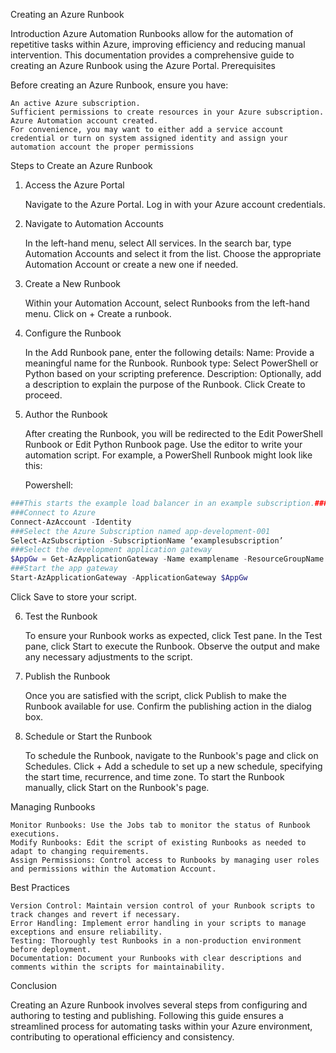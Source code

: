 Creating an Azure Runbook

Introduction
Azure Automation Runbooks allow for the automation of repetitive tasks within Azure, improving efficiency and reducing manual intervention. This documentation provides a comprehensive guide to creating an Azure Runbook using the Azure Portal.
Prerequisites

Before creating an Azure Runbook, ensure you have:

    An active Azure subscription.
    Sufficient permissions to create resources in your Azure subscription.
    Azure Automation account created.
    For convenience, you may want to either add a service account credential or turn on system assigned identity and assign your automation account the proper permissions

Steps to Create an Azure Runbook
1. Access the Azure Portal

    Navigate to the Azure Portal.
    Log in with your Azure account credentials.

2. Navigate to Automation Accounts

    In the left-hand menu, select All services.
    In the search bar, type Automation Accounts and select it from the list.
    Choose the appropriate Automation Account or create a new one if needed.

3. Create a New Runbook

    Within your Automation Account, select Runbooks from the left-hand menu.
    Click on + Create a runbook.

4. Configure the Runbook

    In the Add Runbook pane, enter the following details:
        Name: Provide a meaningful name for the Runbook.
        Runbook type: Select PowerShell or Python based on your scripting preference.
        Description: Optionally, add a description to explain the purpose of the Runbook.
    Click Create to proceed.

5. Author the Runbook

    After creating the Runbook, you will be redirected to the Edit PowerShell Runbook or Edit Python Runbook page.
    Use the editor to write your automation script. For example, a PowerShell Runbook might look like this:

    Powershell:
 ```powershell
###This starts the example load balancer in an example subscription.###
###Connect to Azure
Connect-AzAccount -Identity
###Select the Azure Subscription named app-development-001
Select-AzSubscription -SubscriptionName ‘examplesubscription’
###Select the development application gateway
$AppGw = Get-AzApplicationGateway -Name examplename -ResourceGroupName exampleresourcegroup
###Start the app gateway
Start-AzApplicationGateway -ApplicationGateway $AppGw
```


  Click Save to store your script.

6. Test the Runbook

    To ensure your Runbook works as expected, click Test pane.
    In the Test pane, click Start to execute the Runbook.
    Observe the output and make any necessary adjustments to the script.

7. Publish the Runbook

    Once you are satisfied with the script, click Publish to make the Runbook available for use.
    Confirm the publishing action in the dialog box.

8. Schedule or Start the Runbook

    To schedule the Runbook, navigate to the Runbook's page and click on Schedules.
    Click + Add a schedule to set up a new schedule, specifying the start time, recurrence, and time zone.
    To start the Runbook manually, click Start on the Runbook's page.

Managing Runbooks

    Monitor Runbooks: Use the Jobs tab to monitor the status of Runbook executions.
    Modify Runbooks: Edit the script of existing Runbooks as needed to adapt to changing requirements.
    Assign Permissions: Control access to Runbooks by managing user roles and permissions within the Automation Account.

Best Practices

    Version Control: Maintain version control of your Runbook scripts to track changes and revert if necessary.
    Error Handling: Implement error handling in your scripts to manage exceptions and ensure reliability.
    Testing: Thoroughly test Runbooks in a non-production environment before deployment.
    Documentation: Document your Runbooks with clear descriptions and comments within the scripts for maintainability.

Conclusion

Creating an Azure Runbook involves several steps from configuring and authoring to testing and publishing. Following this guide ensures a streamlined process for automating tasks within your Azure environment, contributing to operational efficiency and consistency.

